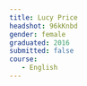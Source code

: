 ```yaml
---
title: Lucy Price
headshot: 96kKnbd
gender: female
graduated: 2016
submitted: false
course:
   - English
---
```

